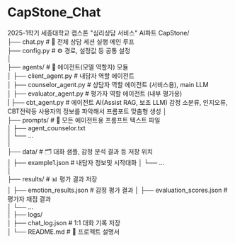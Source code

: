 # CapStone_Chat
2025-1학기 세종대학교 캡스톤 "심리상담 서비스" AI파트
CapStone/  
├── chat.py                     # 💬 전체 상담 세션 실행 메인 루프   
├── config.py                   # ⚙️ 경로, 설정값 등 공통 설정   
│  
├── agents/                     # 🤖 에이전트(모델 역할자) 모듈    
│   ├── client_agent.py         # 내담자 역할 에이전트    
│   ├── counselor_agent.py      # 상담자 역할 에이전트 (서비스용), main LLM   
│   ├── evaluator_agent.py      # 평가자 역할 에이전트 (내부 평가용)  
|   ├── cbt_agent.py            # 에이전트 AI(Assist RAG, 보조 LLM) 감정 소분류, 인지오류, CBT전략등  사용자의 정보를 파악해서 프롬포트 맞춤형 생성 
│  
├── prompts/                    # 📝 모든 에이전트용 프롬프트 텍스트 파일    
│   ├── agent_counselor.txt  
│   └── ...  
│  
├── data/                       # 🗂️ 대화 샘플, 감정 분석 결과 등 저장 위치  
│   ├── example1.json      # 내담자 정보및 시작대화
│   └── ...       
│   
├── results/                    # 📊 평가 결과 저장  
│   ├── emotion_results.json    # 감정 평가 결과 
│   ├── evaluation_scores.json  # 평가자 채점 결과    
│   └── ...  
│
├── logs/     
│   ├── chat_log.json           # 1:1 대화 기록 저장  
│
└── README.md                   # 📘 프로젝트 설명서  